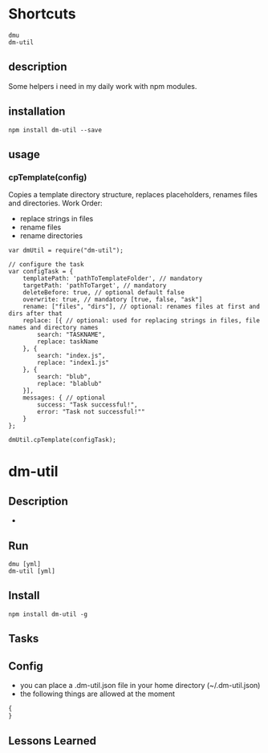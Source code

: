 # Shortcuts

    dmu
    dm-util

## description
Some helpers i need in my daily work with npm modules.

## installation

    npm install dm-util --save

## usage

### cpTemplate(config)

Copies a template directory structure, replaces placeholders, renames files and directories.
Work Order:
- replace strings in files
- rename files
- rename directories

```
var dmUtil = require("dm-util");

// configure the task
var configTask = {
    templatePath: 'pathToTemplateFolder', // mandatory
    targetPath: 'pathToTarget', // mandatory
    deleteBefore: true, // optional default false
    overwrite: true, // mandatory [true, false, "ask"]
    rename: ["files", "dirs"], // optional: renames files at first and dirs after that
    replace: [{ // optional: used for replacing strings in files, file names and directory names
        search: "TASKNAME",
        replace: taskName
    }, {
        search: "index.js",
        replace: "index1.js"
    }, {
        search: "blub",
        replace: "blablub"
    }],
    messages: { // optional
        success: "Task successful!",
        error: "Task not successful!""
    }
};

dmUtil.cpTemplate(configTask);
```

# dm-util

## Description
*

## Run
```
dmu [yml]
dm-util [yml]
```

## Install

```
npm install dm-util -g
```

## Tasks

## Config
* you can place a .dm-util.json file in your home directory (~/.dm-util.json)
* the following things are allowed at the moment
```javascript
{
}
```

## Lessons Learned
